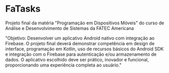 # FaTasks
Projeto final da matéria "Programação em Dispositivos Móveis" do curso de Análise e Desenvolvimento de Sistemas da FATEC Americana

"Objetivo:
Desenvolver um aplicativo Android nativo com integração ao Firebase. O projeto final deverá demonstrar competência em design de interface, programação em Kotlin, uso de recursos básicos do Android SDK e integração com o Firebase para autenticação e/ou armazenamento de dados. O aplicativo escolhido deve ser prático, inovador e funcional, proporcionando uma experiência completa ao usuário."
